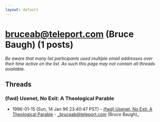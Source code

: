 ```yaml
---
layout: default
---
```


# bruceab@teleport.com (Bruce Baugh) (1 posts)

_Be aware that many list participants used multiple email addresses over their time active on the list. As such this page may not contain all threads available._

## Threads

### (fwd) Usenet, No Exit: A Theological Parable
+ 1996-01-15 (Sun, 14 Jan 96 23:40:47 PST) - [(fwd) Usenet, No Exit: A Theological Parable](/archive/1996/01/1941cf5d28996c9d3d0cd3b7ec2d68d5cba83b8c364a07ec83562b51f7b28f85) - _bruceab@teleport.com (Bruce Baugh)_

